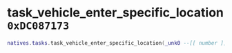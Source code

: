# task_vehicle_enter_specific_location `0xDC087173`

```lua
natives.tasks.task_vehicle_enter_specific_location(_unk0 --[[ number ]], _unk1 --[[ number ]], _unk2 --[[ number ]], _unk3 --[[ number ]], _unk4 --[[ number ]])
```